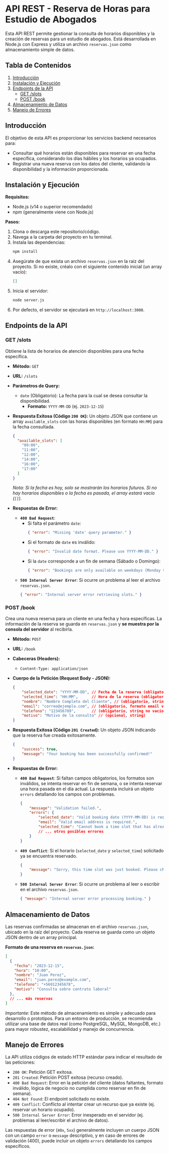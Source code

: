# API REST - Reserva de Horas para Estudio de Abogados

Esta API REST permite gestionar la consulta de horarios disponibles y la creación de reservas para un estudio de abogados. Está desarrollada en Node.js con Express y utiliza un archivo `reservas.json` como almacenamiento simple de datos.

## Tabla de Contenidos

1.  [Introducción](#introducción)
2.  [Instalación y Ejecución](#instalación-y-ejecución)
3.  [Endpoints de la API](#endpoints-de-la-api)
    *   [GET /slots](#get-slots)
    *   [POST /book](#post-book)
4.  [Almacenamiento de Datos](#almacenamiento-de-datos)
5.  [Manejo de Errores](#manejo-de-errores)

## Introducción

El objetivo de esta API es proporcionar los servicios backend necesarios para:

*   Consultar qué horarios están disponibles para reservar en una fecha específica, considerando los días hábiles y los horarios ya ocupados.
*   Registrar una nueva reserva con los datos del cliente, validando la disponibilidad y la información proporcionada.

## Instalación y Ejecución

**Requisitos:**

*   Node.js (v14 o superior recomendado)
*   npm (generalmente viene con Node.js)

**Pasos:**

1.  Clona o descarga este repositorio/código.
2.  Navega a la carpeta del proyecto en tu terminal.
3.  Instala las dependencias:
    ```bash
    npm install
    ```
4.  Asegúrate de que exista un archivo `reservas.json` en la raíz del proyecto. Si no existe, créalo con el siguiente contenido inicial (un array vacío):
    ```json
    []
    ```
5.  Inicia el servidor:
    ```bash
    node server.js
    ```
6.  Por defecto, el servidor se ejecutará en `http://localhost:3000`.

## Endpoints de la API

### GET /slots

Obtiene la lista de horarios de atención disponibles para una fecha específica.

*   **Método:** `GET`
*   **URL:** `/slots`
*   **Parámetros de Query:**
    *   `date` (Obligatorio): La fecha para la cual se desea consultar la disponibilidad.
        *   **Formato:** `YYYY-MM-DD` (ej. `2023-12-15`)
*   **Respuesta Exitosa (Código `200 OK`):**
    Un objeto JSON que contiene un array `available_slots` con las horas disponibles (en formato `HH:MM`) para la fecha consultada.
    ```json
    {
      "available_slots": [
        "09:00",
        "11:00",
        "12:00",
        "14:00",
        "16:00",
        "17:00"
      ]
    }
    ```
    *Nota: Si la fecha es hoy, solo se mostrarán los horarios futuros. Si no hay horarios disponibles o la fecha es pasada, el array estará vacío (`[]`).*

*   **Respuestas de Error:**
    *   **`400 Bad Request`**:
        *   Si falta el parámetro `date`:
            ```json
            { "error": "Missing 'date' query parameter." }
            ```
        *   Si el formato de `date` es inválido:
            ```json
            { "error": "Invalid date format. Please use YYYY-MM-DD." }
            ```
        *   Si la `date` corresponde a un fin de semana (Sábado o Domingo):
            ```json
            { "error": "Bookings are only available on weekdays (Monday to Friday)." }
            ```
    *   **`500 Internal Server Error`**: Si ocurre un problema al leer el archivo `reservas.json`.
        ```json
        { "error": "Internal server error retrieving slots." }
        ```

### POST /book

Crea una nueva reserva para un cliente en una fecha y hora específicas. La información de la reserva se guarda en `reservas.json` y **se muestra por la consola del servidor** al recibirla.

*   **Método:** `POST`
*   **URL:** `/book`
*   **Cabeceras (Headers):**
    *   `Content-Type: application/json`
*   **Cuerpo de la Petición (Request Body - JSON):**
    ```json
    {
        "selected_date": "YYYY-MM-DD", // Fecha de la reserva (obligatorio, formato válido)
        "selected_time": "HH:MM",      // Hora de la reserva (obligatorio, debe ser uno de los horarios válidos)
        "nombre": "Nombre Completo del Cliente", // (obligatorio, string no vacío)
        "email": "correo@ejemplo.com", // (obligatorio, formato email válido)
        "telefono": "123456789",       // (obligatorio, string no vacío)
        "motivo": "Motivo de la consulta" // (opcional, string)
    }
    ```
*   **Respuesta Exitosa (Código `201 Created`):**
    Un objeto JSON indicando que la reserva fue creada exitosamente.
    ```json
    {
        "success": true,
        "message": "Your booking has been successfully confirmed!"
    }
    ```

*   **Respuestas de Error:**
    *   **`400 Bad Request`**: Si faltan campos obligatorios, los formatos son inválidos, se intenta reservar en fin de semana, o se intenta reservar una hora pasada en el día actual. La respuesta incluirá un objeto `errors` detallando los campos con problemas.
        ```json
        {
            "message": "Validation failed.",
            "errors": {
                "selected_date": "Valid booking date (YYYY-MM-DD) is required.",
                "email": "Valid email address is required.",
                "selected_time": "Cannot book a time slot that has already passed today."
                // ... otros posibles errores
            }
        }
        ```
    *   **`409 Conflict`**: Si el horario (`selected_date` y `selected_time`) solicitado ya se encuentra reservado.
        ```json
        {
            "message": "Sorry, this time slot was just booked. Please choose another one."
        }
        ```
    *   **`500 Internal Server Error`**: Si ocurre un problema al leer o escribir en el archivo `reservas.json`.
        ```json
        { "message": "Internal server error processing booking." }
        ```

## Almacenamiento de Datos

Las reservas confirmadas se almacenan en el archivo `reservas.json`, ubicado en la raíz del proyecto. Cada reserva se guarda como un objeto JSON dentro de un array principal.

**Formato de una reserva en `reservas.json`:**

```json
[
  {
    "fecha": "2023-12-15",
    "hora": "10:00",
    "nombre": "Juan Perez",
    "email": "juan.perez@example.com",
    "telefono": "+56912345678",
    "motivo": "Consulta sobre contrato laboral"
  },
  // ... más reservas
]
```

*Importante:* Este método de almacenamiento es simple y adecuado para desarrollo o prototipos. Para un entorno de producción, se recomienda utilizar una base de datos real (como PostgreSQL, MySQL, MongoDB, etc.) para mayor robustez, escalabilidad y manejo de concurrencia.

## Manejo de Errores

La API utiliza códigos de estado HTTP estándar para indicar el resultado de las peticiones:

*   `200 OK`: Petición GET exitosa.
*   `201 Created`: Petición POST exitosa (recurso creado).
*   `400 Bad Request`: Error en la petición del cliente (datos faltantes, formato inválido, lógica de negocio no cumplida como reservar en fin de semana).
*   `404 Not Found`: El endpoint solicitado no existe.
*   `409 Conflict`: Conflicto al intentar crear un recurso que ya existe (ej. reservar un horario ocupado).
*   `500 Internal Server Error`: Error inesperado en el servidor (ej. problemas al leer/escribir el archivo de datos).

Las respuestas de error (`40x`, `5xx`) generalmente incluyen un cuerpo JSON con un campo `error` o `message` descriptivo, y en caso de errores de validación (400), puede incluir un objeto `errors` detallando los campos específicos.